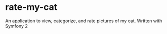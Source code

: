 rate-my-cat
===========

An application to view, categorize, and rate pictures of my cat. Written with Symfony 2
